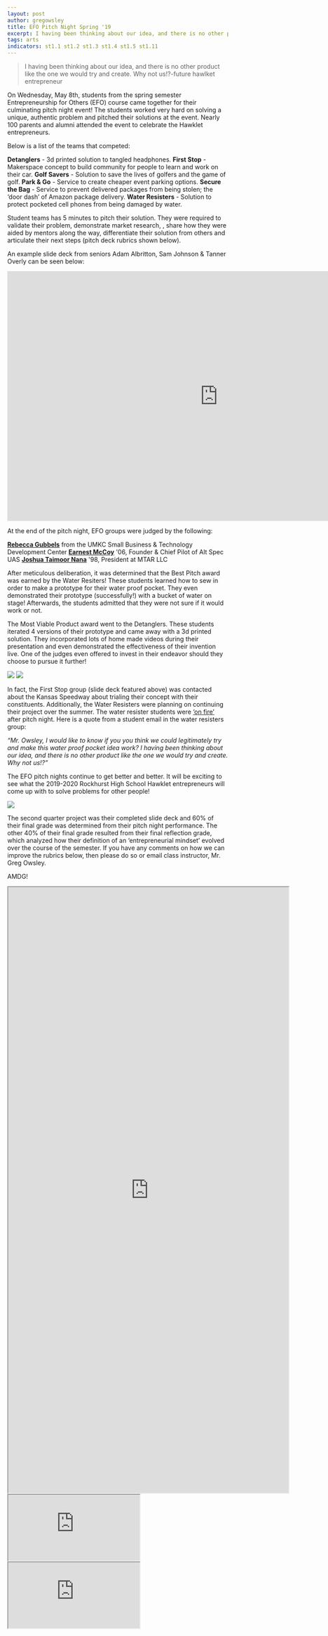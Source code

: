 ```yaml
---
layout: post
author: gregowsley
title: EFO Pitch Night Spring '19
excerpt: I having been thinking about our idea, and there is no other product like the one we would try and create. Why not us!? 
tags: arts
indicators: st1.1 st1.2 st1.3 st1.4 st1.5 st1.11
---
```


<blockquote>I having been thinking about our idea, and there is no other product like the one we would try and create. Why not us!?-future hawlket entrepreneur</blockquote>

On Wednesday, May 8th, students from the spring semester Entrepreneurship for Others (EFO) course came together for their culminating pitch night event! The students worked very hard on solving a unique, authentic problem and pitched their solutions at the event. Nearly 100 parents and alumni attended the event to celebrate the Hawklet entrepreneurs.

Below is a list of the teams that competed:

<b>Detanglers</b> - 3d printed solution to tangled headphones.
<b>First Stop</b> - Makerspace concept to build community for people to learn and work on their car.
<b>Golf Savers</b> - Solution to save the lives of golfers and the game of golf.
<b>Park & Go</b> - Service to create cheaper event parking options.
<b>Secure the Bag</b> - Service to prevent delivered packages from being stolen; the ‘door dash’ of Amazon package delivery. 
<b>Water Resisters</b> - Solution to protect pocketed cell phones from being damaged by water.

Student teams has 5 minutes to pitch their solution. They were required to validate their problem, demonstrate market research, , share how they were aided by mentors along the way, differentiate their solution from others and articulate their next steps (pitch deck rubrics shown below).  

An example slide deck from seniors Adam Albritton, Sam Johnson & Tanner Overly can be seen below:

<center><div class="flex-wrapper"><iframe src="https://docs.google.com/presentation/d/e/2PACX-1vRSmJByPX6gxv_VSLm_2IhY1adlIn-YuPjkIKccnsq-g5vgkwtf8ZJHfz5hMZBj_bVK3E2I-ZjSEjXt/embed?start=false&loop=false&delayms=3000" frameborder="0" width="960" height="569" allowfullscreen="true" mozallowfullscreen="true" webkitallowfullscreen="true"></iframe></div>
</center>

At the end of the pitch night, EFO groups were judged by the following:

<b>[Rebecca Gubbels](https://www.linkedin.com/in/rebeccagubbels/)</b> from the UMKC Small Business & Technology Development Center
<b>[Earnest McCoy](https://www.linkedin.com/in/earnestmccoy/)</b> '06, Founder & Chief Pilot of Alt Spec UAS
<b>[Joshua Taimoor Nana](https://www.linkedin.com/in/joshua-taimoor-nana-123491174/)</b> '98, President at MTAR LLC

After meticulous deliberation, it was determined that the Best Pitch award was earned by the Water Resiters! These students learned how to sew in order to make a prototype for their water proof pocket. They even demonstrated their prototype (successfully!) with a bucket of water on stage! Afterwards, the students admitted that they were not sure if it would work or not.

The Most Viable Product award went to the Detanglers. These students iterated 4 versions of their prototype and came away with a 3d printed solution. They incorporated lots of home made videos during their presentation and even demonstrated the effectiveness of their invention live. One of the judges even offered to invest in their endeavor should they choose to pursue it further! 

<div class="flex-wrapper">
    <img src="{{ site.baseurl }}/img/WaterResisters.JPG">
    <img src="{{ site.baseurl }}/img/Detanglers.JPG">
</div>

In fact, the First Stop group (slide deck featured above) was contacted about the Kansas Speedway about trialing their concept with their constituents. Additionally, the Water Resisters were planning on continuing their project over the summer. The water resister students were [‘on fire’](http://steam.rockhursths.edu/vision/) after pitch night. Here is a quote from a student email in the water resisters group:

<i>“Mr. Owsley, I would like to know if you you think we could legitimately try and make this water proof pocket idea work? I having been thinking about our idea, and there is no other product like the one we would try and create. Why not us!?”</i>

The EFO pitch nights continue to get better and better. It will be exciting to see what the 2019-2020 Rockhurst High School Hawklet entrepreneurs will come up with to solve problems for other people!

<div class="flex-wrapper">
    <img src="{{ site.baseurl }}/img/EFOSpring19ClassPitchNightPicture.JPG">
</div>

The second quarter project was their completed slide deck and 60% of their final grade was determined from their pitch night performance. The other 40% of their final grade resulted from their final reflection grade, which analyzed how their definition of an ‘entrepreneurial mindset’ evolved over the course of the semester. If you have any comments on how we can improve the rubrics below, then please do so or email class instructor, Mr. Greg Owsley. 

AMDG!

<iframe src="https://docs.google.com/document/d/e/2PACX-1vQ9zE-eoZ2VAlAarsGdcHcQnrci6208aXHGoZ3kThGumk8Gxp4faMYRpIc9H64unhq34Qg70hGcqMAn/pub?embedded=true" height="1380" width="640"></iframe>

<div class="flex-wrapper"><iframe src="https://docs.google.com/document/d/e/2PACX-1vRHb8UUcEPUJzrD_fVdJvm5veWeu2eFyXWECrFiemCYOGkNIkL4EBtbuTEN3WUj9Ra4B2BMiTc5Z6Fq/pub?embedded=true"></iframe></div>

<div class="flex-wrapper"><iframe src="https://docs.google.com/document/d/e/2PACX-1vR2QWUXQAOXJuqIGeoKgmqXtmZ1mOTG78B8w5gc5P6g91_jnlWCZFukBFJkyNa3Qf1gaDueHRuyGeZn/pub?embedded=true"></iframe></div>










